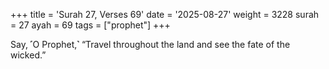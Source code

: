 +++
title = 'Surah 27, Verses 69'
date = '2025-08-27'
weight = 3228
surah = 27
ayah = 69
tags = ["prophet"]
+++

Say, ˹O Prophet,˺ “Travel throughout the land and see the fate of the wicked.”